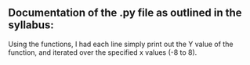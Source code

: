 ## Documentation of the .py file as outlined in the syllabus:
Using the functions, I had each line simply print out the Y value of the function, and iterated over the specified x values (-8 to 8).

